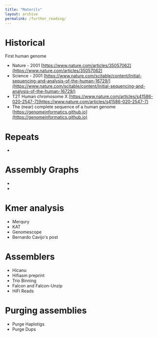 ```yaml
---
title: "Materils"
layout: archive
permalink: /further_reading/
---
```



# Historical

First human genome
* Nature - 2001 [https://www.nature.com/articles/35057062](https://www.nature.com/articles/35057062)
* Science - 2001 [https://www.nature.com/scitable/content/Initial-sequencing-and-analysis-of-the-human-16729/](https://www.nature.com/scitable/content/Initial-sequencing-and-analysis-of-the-human-16729/)
* T2T Human chromosome X [https://www.nature.com/articles/s41586-020-2547-7](https://www.nature.com/articles/s41586-020-2547-7)
* The (near) complete sequence of a human genome [https://genomeinformatics.github.io](https://genomeinformatics.github.io)

# Repeats

* [](https://science.sciencemag.org/content/338/6108/758)

# Assembly Graphs

* [](https://link.springer.com/article/10.1007/s40484-019-0181-x)
* [](https://academic.oup.com/bfg/article/11/1/25/191455)

# Kmer analysis

* Merqury [](https://genomebiology.biomedcentral.com/articles/10.1186/s13059-020-02134-9)
* KAT [](https://www.ncbi.nlm.nih.gov/pmc/articles/PMC5408915/pdf/btw663.pdf)
* Genomescope [](https://www.nature.com/articles/s41467-020-14998-3) 
* Bernardo Cavijo's post [](https://bioinfologics.github.io/post/2018/09/17/k-mer-counting-part-i-introduction/) 


# Assemblers

* Hicanu [](https://genome.cshlp.org/content/early/2020/08/14/gr.263566.120)
* Hifiasm preprint [](https://arxiv.org/pdf/2008.01237.pdf)
* Trio Binning [](https://www.nature.com/articles/nbt.4277)
* Falcon and Falcon-Unzip [](https://www.nature.com/articles/nmeth.4035) 
* HiFi Reads [](https://www.nature.com/articles/s41587-019-0217-9) 

# Purging assemblies

* Purge Haplotigs [](https://bmcbioinformatics.biomedcentral.com/articles/10.1186/s12859-018-2485-7)
* Purge Dups 
